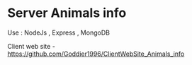 # Server Animals info

Use : NodeJs , Express , MongoDB

Client web site - https://github.com/Goddier1996/ClientWebSite_Animals_info
 
 
 
 
    
  
 
 
